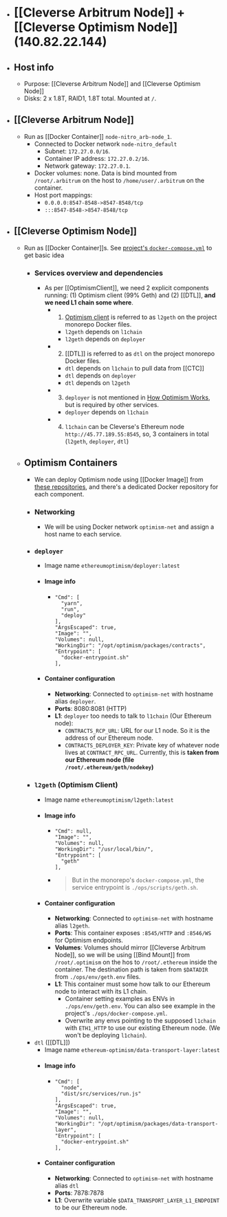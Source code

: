 - # [[Cleverse Arbitrum Node]] + [[Cleverse Optimism Node]] (140.82.22.144)
- ## Host info
	- Purpose: [[Cleverse Arbitrum Node]] and [[Cleverse Optimism Node]]
	- Disks: 2 x 1.8T, RAID1, 1.8T total. Mounted at `/`.
- ## [[Cleverse Arbitrum Node]]
	- Run as [[Docker Container]] `node-nitro_arb-node_1`.
		- Connected to Docker network `node-nitro_default`
			- Subnet: `172.27.0.0/16`.
			- Container IP address: `172.27.0.2/16`.
			- Network gateway:  `172.27.0.1`.
		- Docker volumes: none. Data is bind mounted from `/root/.arbitrum` on the host to `/home/user/.arbitrum` on the container.
		- Host port mappings:
			- `0.0.0.0:8547-8548->8547-8548/tcp`
			- `:::8547-8548->8547-8548/tcp`
- ## [[Cleverse Optimism Node]]
	- Run as [[Docker Container]]s. See [project's `docker-compose.yml`](https://github.com/ethereum-optimism/optimism/blob/develop/ops/docker-compose.yml) to get basic idea
		- ### Services overview and dependencies
			- As per [[OptimismClient]], we need 2 explicit components running: (1) Optimism client (99% Geth) and (2) [[DTL]], __and we need L1 chain some where__.
				- 1. [Optimism client](https://github.com/ethereum-optimism/optimism/tree/develop/l2geth) is referred to as `l2geth` on the project monorepo Docker files.
					- `l2geth` depends on `l1chain`
					- `l2geth` depends on `deployer`
				- 2. [[DTL]] is referred to as `dtl` on the project monorepo Docker files.
					- `dtl` depends on `l1chain` to pull data from [[CTC]]
					- `dtl` depends on `deployer`
					- `dtl` depends on `l2geth`
				- 3. `deployer` is not mentioned in [How Optimism Works](https://community.optimism.io/docs/how-optimism-works/), but is required by other services.
					- `deployer` depends on `l1chain`
				- 4. `l1chain` can be Cleverse's Ethereum node `http://45.77.189.55:8545`, so, 3 containers in total (`l2geth`, `deployer`, `dtl`)
	- ## Optimism Containers
		- We can deploy Optimism node using [[Docker Image]] from [these repositories](https://hub.docker.com/u/ethereumoptimism), and there's a dedicated Docker repository for each component.
		- ### Networking
			- We will be using Docker network `optimism-net` and assign a host name to each service.
		- ### `deployer`
			- Image name `ethereumoptimism/deployer:latest`
			- #### Image info
				- ```
				  "Cmd": [
				  	"yarn",
				  	"run",
				  	"deploy"
				  ],
				  "ArgsEscaped": true,
				  "Image": "",
				  "Volumes": null,
				  "WorkingDir": "/opt/optimism/packages/contracts",
				  "Entrypoint": [
				  	"docker-entrypoint.sh"
				  ],
				  ```
			- #### Container configuration
				- __Networking__: Connected to `optimism-net` with hostname alias `deployer`.
				- __Ports__: 8080:8081 (HTTP)
				- __L1__: `deployer` too needs to talk to `l1chain` (Our Ethereum node):
					- `CONTRACTS_RCP_URL`: URL for our L1 node. So it is the address of our Ethereum node.
					- `CONTRACTS_DEPLOYER_KEY`: Private key of whatever node lives at `CONTRACT_RPC_URL`. Currently, this is __taken from our Ethereum node (file `/root/.ethereum/geth/nodekey`)__
		- ### `l2geth` (Optimism Client)
			- Image name `ethereumoptimism/l2geth:latest`
			- #### Image info
				- ```
				  "Cmd": null,
				  "Image": "",
				  "Volumes": null,
				  "WorkingDir": "/usr/local/bin/",
				  "Entrypoint": [
				  	"geth"
				  ],
				  ```
				- > But in the monorepo's `docker-compose.yml`, the service entrypoint is `./ops/scripts/geth.sh`.
			- #### Container configuration
				- __Networking__: Connected to `optimism-net` with hostname alias `l2geth`.
				- __Ports__: This container exposes `:8545/HTTP` and `:8546/WS` for Optimism endpoints.
				- __Volumes__: Volumes should mirror [[Cleverse Arbitrum Node]], so we will be using [[Bind Mount]] from `/root/.optimism` on the hos to `/root/.ethereum` inside the container. The destination path is taken from `$DATADIR` from `./ops/env/geth.env` files.
				- __L1__: This container must some how talk to our Ethereum node to interact with its L1 chain.
					- Container setting examples as ENVs in `./ops/env/geth.env`. You can also see example in the project's `./ops/docker-compose.yml`.
					- Overwrite any envs pointing to the supposed `l1chain` with `ETH1_HTTP` to use our existing Ethereum node. (We won't be deploying `l1chain`).
		- `dtl` ([[DTL]])
			- Image name `ethereum-optimism/data-transport-layer:latest`
			- #### Image info
				- ```
				  "Cmd": [
				  	"node",
				  	"dist/src/services/run.js"
				  ],
				  "ArgsEscaped": true,
				  "Image": "",
				  "Volumes": null,
				  "WorkingDir": "/opt/optimism/packages/data-transport-layer",
				  "Entrypoint": [
				  	"docker-entrypoint.sh"
				  ],
				  ```
			- #### Container configuration
				- __Networking__: Connected to `optimism-net` with hostname alias `dtl`
				- __Ports__: 7878:7878
				- __L1__: Overwrite variable `$DATA_TRANSPORT_LAYER_L1_ENDPOINT` to be our Ethereum node.